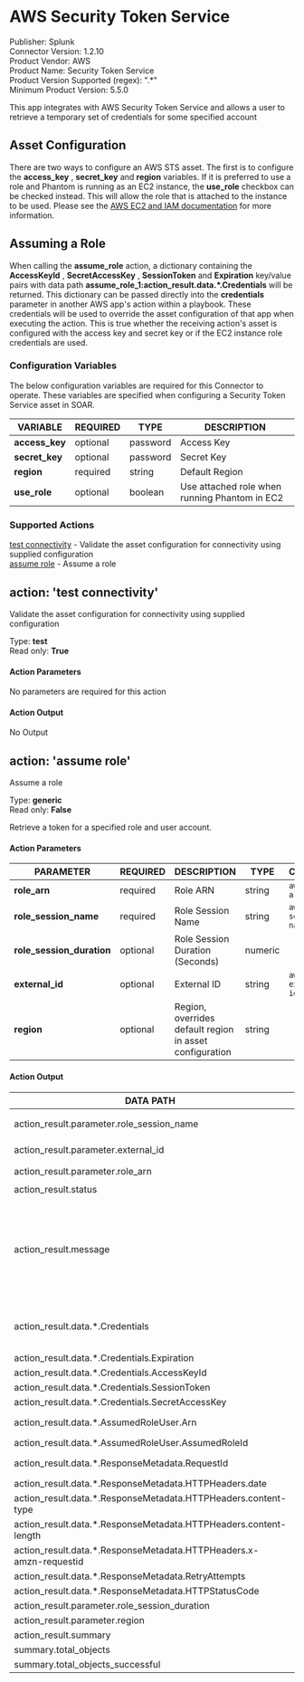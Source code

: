 [comment]: # "Auto-generated SOAR connector documentation"
# AWS Security Token Service

Publisher: Splunk  
Connector Version: 1.2.10  
Product Vendor: AWS  
Product Name: Security Token Service  
Product Version Supported (regex): ".\*"  
Minimum Product Version: 5.5.0  

This app integrates with AWS Security Token Service and allows a user to retrieve a temporary set of credentials for some specified account

[comment]: # " File: README.md"
[comment]: # "  Copyright (c) 2021-2022 Splunk Inc."
[comment]: # ""
[comment]: # "Licensed under the Apache License, Version 2.0 (the 'License');"
[comment]: # "you may not use this file except in compliance with the License."
[comment]: # "You may obtain a copy of the License at"
[comment]: # ""
[comment]: # "    http://www.apache.org/licenses/LICENSE-2.0"
[comment]: # ""
[comment]: # "Unless required by applicable law or agreed to in writing, software distributed under"
[comment]: # "the License is distributed on an 'AS IS' BASIS, WITHOUT WARRANTIES OR CONDITIONS OF ANY KIND,"
[comment]: # "either express or implied. See the License for the specific language governing permissions"
[comment]: # "and limitations under the License."
[comment]: # ""
## Asset Configuration

There are two ways to configure an AWS STS asset. The first is to configure the **access_key** ,
**secret_key** and **region** variables. If it is preferred to use a role and Phantom is running as
an EC2 instance, the **use_role** checkbox can be checked instead. This will allow the role that is
attached to the instance to be used. Please see the [AWS EC2 and IAM
documentation](https://docs.aws.amazon.com/AWSEC2/latest/UserGuide/iam-roles-for-amazon-ec2.html)
for more information.

## Assuming a Role

When calling the **assume_role** action, a dictionary containing the **AccessKeyId** ,
**SecretAccessKey** , **SessionToken** and **Expiration** key/value pairs with data path
**assume_role_1:action_result.data.\*.Credentials** will be returned. This dictionary can be passed
directly into the **credentials** parameter in another AWS app's action within a playbook. These
credentials will be used to override the asset configuration of that app when executing the action.
This is true whether the receiving action's asset is configured with the access key and secret key
or if the EC2 instance role credentials are used.


### Configuration Variables
The below configuration variables are required for this Connector to operate.  These variables are specified when configuring a Security Token Service asset in SOAR.

VARIABLE | REQUIRED | TYPE | DESCRIPTION
-------- | -------- | ---- | -----------
**access_key** |  optional  | password | Access Key
**secret_key** |  optional  | password | Secret Key
**region** |  required  | string | Default Region
**use_role** |  optional  | boolean | Use attached role when running Phantom in EC2

### Supported Actions  
[test connectivity](#action-test-connectivity) - Validate the asset configuration for connectivity using supplied configuration  
[assume role](#action-assume-role) - Assume a role  

## action: 'test connectivity'
Validate the asset configuration for connectivity using supplied configuration

Type: **test**  
Read only: **True**

#### Action Parameters
No parameters are required for this action

#### Action Output
No Output  

## action: 'assume role'
Assume a role

Type: **generic**  
Read only: **False**

Retrieve a token for a specified role and user account.

#### Action Parameters
PARAMETER | REQUIRED | DESCRIPTION | TYPE | CONTAINS
--------- | -------- | ----------- | ---- | --------
**role_arn** |  required  | Role ARN | string |  `aws role arn` 
**role_session_name** |  required  | Role Session Name | string |  `aws role session name` 
**role_session_duration** |  optional  | Role Session Duration (Seconds) | numeric | 
**external_id** |  optional  | External ID | string |  `aws external id` 
**region** |  optional  | Region, overrides default region in asset configuration | string | 

#### Action Output
DATA PATH | TYPE | CONTAINS | EXAMPLE VALUES
--------- | ---- | -------- | --------------
action_result.parameter.role_session_name | string |  `aws role session name`  |   Request_from_Phantom 
action_result.parameter.external_id | string |  `aws external id`  |   999 
action_result.parameter.role_arn | string |  `aws role arn`  |   arn:aws:iam::157568069999:role/TestRole 
action_result.status | string |  |   success  failed 
action_result.message | string |  |   Successfully retrieved assume role credentials  boto3 call to STS failed. Error string: 'An error occurred (AccessDenied) when calling the AssumeRole operation: User: arn:aws:iam::999999999999:user/test-user is not authorized to perform: sts:AssumeRole on resource: arn:aws:iam::888888888888:role/TestRole' 
action_result.data.\*.Credentials | string |  `aws credentials`  |   {'AccessKeyId': '\*REDACTED\*', 'SecretAccessKey': '\*REDACTED\*', 'SessionToken': '\*REDACTED\*', 'Expiration': '2020-11-16 21:49:35'} 
action_result.data.\*.Credentials.Expiration | string |  |   2020-12-03 21:59:19 
action_result.data.\*.Credentials.AccessKeyId | string |  |   \*REDACTED\* 
action_result.data.\*.Credentials.SessionToken | string |  |   \*REDACTED\* 
action_result.data.\*.Credentials.SecretAccessKey | string |  |   \*REDACTED\* 
action_result.data.\*.AssumedRoleUser.Arn | string |  |   arn:aws:sts::157568099999:assumed-role/TestRole/Request_from_Phantom 
action_result.data.\*.AssumedRoleUser.AssumedRoleId | string |  |   \*REDACTED\* 
action_result.data.\*.ResponseMetadata.RequestId | string |  |   c8bc1c72-36e1-4b27-8f28-95e26e7013ea 
action_result.data.\*.ResponseMetadata.HTTPHeaders.date | string |  |   Thu, 03 Dec 2020 20:59:19 GMT 
action_result.data.\*.ResponseMetadata.HTTPHeaders.content-type | string |  |   text/xml 
action_result.data.\*.ResponseMetadata.HTTPHeaders.content-length | string |  |   1073 
action_result.data.\*.ResponseMetadata.HTTPHeaders.x-amzn-requestid | string |  |   c8bc1c72-36e1-4b27-8f28-95e26e7013ea 
action_result.data.\*.ResponseMetadata.RetryAttempts | numeric |  |   0 
action_result.data.\*.ResponseMetadata.HTTPStatusCode | numeric |  |   200 
action_result.parameter.role_session_duration | numeric |  |   3600 
action_result.parameter.region | string |  |   US East (Ohio) 
action_result.summary | string |  |  
summary.total_objects | numeric |  |   1 
summary.total_objects_successful | numeric |  |   0 